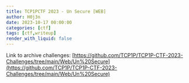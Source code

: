 ```yaml
---
title: TCP1PCTF 2023 - Un Secure [WEB]
author: H0j3n
date: 2023-10-17 00:00:00
categories: [ctf]
tags: [ctf,writeup]
render_with_liquid: false
---
```


Link to archive challenges: [https://github.com/TCP1P/TCP1P-CTF-2023-Challenges/tree/main/Web/Un%20Secure](https://github.com/TCP1P/TCP1P-CTF-2023-Challenges/tree/main/Web/Un%20Secure)